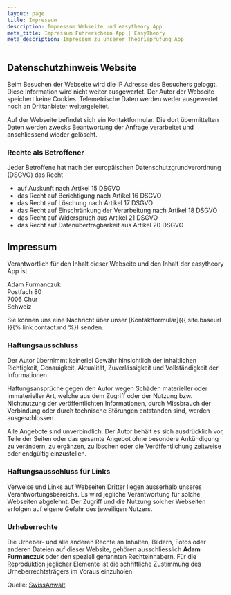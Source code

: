```yaml
---
layout: page
title: Impressum
description: Impressum Webseite und easytheory App
meta_title: Impressum Führerschein App | EasyTheory
meta_description: Impressum zu unserer Theorieprüfung App
---
```


## Datenschutzhinweis Website

Beim Besuchen der Webseite wird die IP Adresse des Besuchers geloggt. Diese Information wird nicht weiter ausgewertet. Der Autor der Webseite speichert keine Cookies. Telemetrische Daten werden weder ausgewertet noch an Drittanbieter weitergeleitet.

Auf der Webseite befindet sich ein Kontaktformular. Die dort übermittelten Daten werden zwecks Beantwortung der Anfrage verarbeitet und anschliessend wieder gelöscht.

### Rechte als Betroffener

Jeder Betroffene hat nach der europäischen Datenschutzgrundverordnung (DSGVO) das Recht

- auf Auskunft nach Artikel 15 DSGVO
- das Recht auf Berichtigung nach Artikel 16 DSGVO
- das Recht auf Löschung nach Artikel 17 DSGVO
- das Recht auf Einschränkung der Verarbeitung nach Artikel 18 DSGVO
- das Recht auf Widerspruch aus Artikel 21 DSGVO
- das Recht auf Datenübertragbarkeit aus Artikel 20 DSGVO

## Impressum

Verantwortlich für den Inhalt dieser Webseite und den Inhalt der easytheory App ist

Adam Furmanczuk  
Postfach 80  
7006 Chur  
Schweiz

Sie können uns eine Nachricht über unser [Kontaktformular]({{ site.baseurl }}{% link contact.md %}) senden.

### Haftungsausschluss

Der Autor übernimmt keinerlei Gewähr hinsichtlich der inhaltlichen Richtigkeit, Genauigkeit, Aktualität, Zuverlässigkeit und Vollständigkeit der Informationen.

Haftungsansprüche gegen den Autor wegen Schäden materieller oder immaterieller Art, welche aus dem Zugriff oder der Nutzung bzw. Nichtnutzung der veröffentlichten Informationen, durch Missbrauch der Verbindung oder durch technische Störungen entstanden sind, werden ausgeschlossen.

Alle Angebote sind unverbindlich. Der Autor behält es sich ausdrücklich vor, Teile der Seiten oder das gesamte Angebot ohne besondere Ankündigung zu verändern, zu ergänzen, zu löschen oder die Veröffentlichung zeitweise oder endgültig einzustellen.

### Haftungsausschluss für Links

Verweise und Links auf Webseiten Dritter liegen ausserhalb unseres Verantwortungsbereichs. Es wird jegliche Verantwortung für solche Webseiten abgelehnt. Der Zugriff und die Nutzung solcher Webseiten erfolgen auf eigene Gefahr des jeweiligen Nutzers.

### Urheberrechte

Die Urheber- und alle anderen Rechte an Inhalten, Bildern, Fotos oder anderen Dateien auf dieser Website, gehören ausschliesslich <strong>Adam Furmanczuk</strong> oder den speziell genannten Rechteinhabern. Für die Reproduktion jeglicher Elemente ist die schriftliche Zustimmung des Urheberrechtsträgers im Voraus einzuholen.

<!--ACHTUNG: Wenn Sie die Quelle ohne Erlaubnis von SwissAnwalt entfernen, dann begehen Sie eine Urheberrechtsverletzung welche in jedem Fall geahndet wird.-->

Quelle: [SwissAnwalt](https://www.swissanwalt.ch)

<!--Bitte beachten Sie die AGB von SwissAnwalt betreffend allfällig anfallenden Kosten bei Weglassen der Quelle!-->

